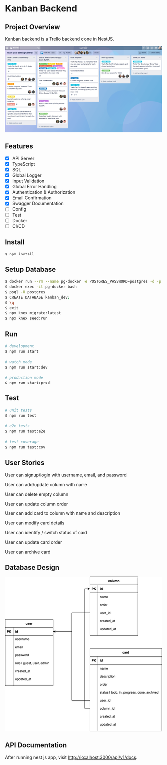 # Kanban Backend

## Project Overview

Kanban backend is a Trello backend clone in NestJS.

![Screenshot](/trello.png)

## Features

- [x] API Server
- [x] TypeScript
- [x] SQL
- [x] Global Logger
- [x] Input Validation
- [x] Global Error Handling
- [x] Authentication & Authorization
- [x] Email Confirmation
- [x] Swagger Documentation
- [ ] Config
- [ ] Test
- [ ] Docker
- [ ] CI/CD

## Install

```bash
$ npm install
```

## Setup Database

```bash
$ docker run --rm --name pg-docker -e POSTGRES_PASSWORD=postgres -d -p 5432:5432 postgres:13.2-alpine
$ docker exec -it pg-docker bash
$ psql -U postgres
$ CREATE DATABASE kanban_dev;
$ \q
$ exit
$ npx knex migrate:latest
$ npx knex seed:run
```

## Run

```bash
# development
$ npm run start

# watch mode
$ npm run start:dev

# production mode
$ npm run start:prod
```

## Test

```bash
# unit tests
$ npm run test

# e2e tests
$ npm run test:e2e

# test coverage
$ npm run test:cov
```

## User Stories

User can signup/login with username, email, and password

User can add/update column with name

User can delete empty column

User can update column order

User can add card to column with name and description

User can modify card details

User can identify / switch status of card

User can update card order

User can archive card

## Database Design

![Screenshot](/db-design.png)

## API Documentation

After running nest js app, visit [http://localhost:3000/api/v1/docs](http://localhost:3000/api/v1/docs).
